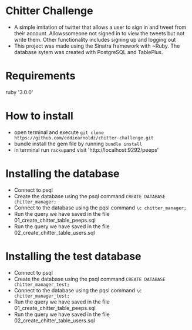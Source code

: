 Chitter Challenge
=================

* A simple imitation of twitter that allows a user to sign in and tweet from their account. Allowssomeone not signed in to view the tweets but not write them. Other functionality includes signing up and logging out
* This project was made using the Sinatra framework with ~Ruby. The database sytem was created with PostgreSQL and TablePlus.

# Requirements
ruby '3.0.0'

# How to install
- open terminal and execute `git clone https://github.com/eddiearnoldz/chitter-challenge.git`
- bundle install the gem file by running `bundle install`
- in terminal run `rackup`and visit  'http://localhost:9292/peeps'

# Installing the database

- Connect to psql
- Create the database using the psql command `CREATE DATABASE chitter_manager;`
- Connect to the database using the pqsl command `\c chitter_manager;`
- Run the query we have saved in the file 01_create_chitter_table_peeps.sql
- Run the query we have saved in the file 02_create_chitter_table_users.sql

# Installing the test database

- Connect to psql
- Create the database using the psql command `CREATE DATABASE chitter_manager_test;`
- Connect to the database using the pqsl command `\c chitter_manager_test;`
- Run the query we have saved in the file 01_create_chitter_table_peeps.sql
- Run the query we have saved in the file 02_create_chitter_table_users.sql

